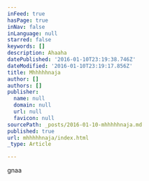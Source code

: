 ```yaml
---
inFeed: true
hasPage: true
inNav: false
inLanguage: null
starred: false
keywords: []
description: Ahaaha
datePublished: '2016-01-10T23:19:38.746Z'
dateModified: '2016-01-10T23:19:17.856Z'
title: Mhhhhhnaja
author: []
authors: []
publisher:
  name: null
  domain: null
  url: null
  favicon: null
sourcePath: _posts/2016-01-10-mhhhhhnaja.md
published: true
url: mhhhhhnaja/index.html
_type: Article

---
```

gnaa